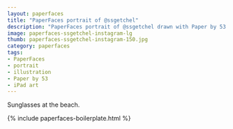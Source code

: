 ```yaml
---
layout: paperfaces
title: "PaperFaces portrait of @ssgetchel"
description: "PaperFaces portrait of @ssgetchel drawn with Paper by 53 on an iPad."
image: paperfaces-ssgetchel-instagram-lg
thumb: paperfaces-ssgetchel-instagram-150.jpg
category: paperfaces
tags: 
- PaperFaces
- portrait
- illustration
- Paper by 53
- iPad art
---
```


Sunglasses at the beach.

{% include paperfaces-boilerplate.html %}
